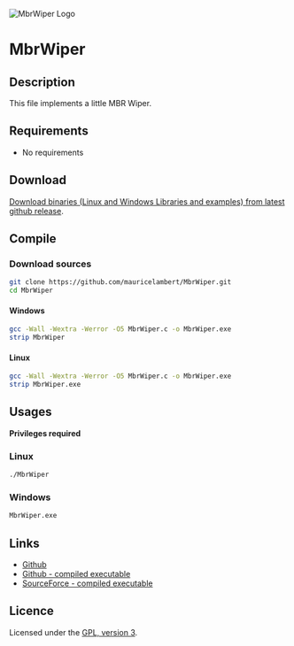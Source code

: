 ![MbrWiper Logo](https://mauricelambert.github.io/info/c/security/MbrWiper_small.png "MbrWiper logo")

# MbrWiper

## Description

This file implements a little MBR Wiper.

## Requirements

 - No requirements

## Download

[Download binaries (Linux and Windows Libraries and examples) from latest github release](https://github.com/mauricelambert/MbrWiper/releases/latest).

## Compile

### Download sources

```bash
git clone https://github.com/mauricelambert/MbrWiper.git
cd MbrWiper
```

#### Windows

```bash
gcc -Wall -Wextra -Werror -O5 MbrWiper.c -o MbrWiper.exe
strip MbrWiper
```

#### Linux

```bash
gcc -Wall -Wextra -Werror -O5 MbrWiper.c -o MbrWiper.exe
strip MbrWiper.exe
```

## Usages

**Privileges required**

### Linux

```bash
./MbrWiper
```

### Windows

```bash
MbrWiper.exe
```

## Links

 - [Github](https://github.com/mauricelambert/MbrWiper/)
 - [Github - compiled executable](https://github.com/mauricelambert/MbrWiper/releases/latest/)
 - [SourceForce - compiled executable](https://sourceforge.net/projects/MbrWiper/files/)

## Licence

Licensed under the [GPL, version 3](https://www.gnu.org/licenses/).
